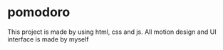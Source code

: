 # pomodoro
This project is made by using html, css and js.
All motion design and UI interface is made by myself
